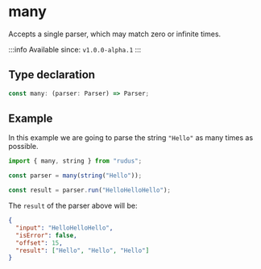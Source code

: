 # many

Accepts a single parser, which may match zero or infinite times.

:::info
Available since: `v1.0.0-alpha.1`
:::

## Type declaration

```ts
const many: (parser: Parser) => Parser;
```

## Example

In this example we are going to parse the string `"Hello"` as many times as possible.

```ts
import { many, string } from "rudus";

const parser = many(string("Hello"));

const result = parser.run("HelloHelloHello");
```

The `result` of the parser above will be:

```json
{
  "input": "HelloHelloHello",
  "isError": false,
  "offset": 15,
  "result": ["Hello", "Hello", "Hello"]
}
```

